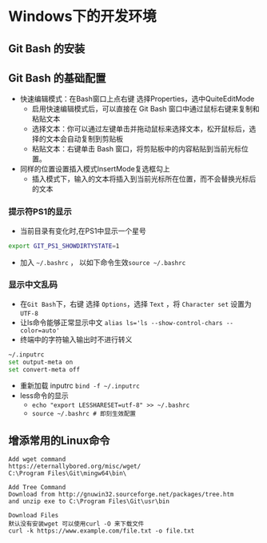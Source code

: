 # Windows下的开发环境

## Git Bash 的安装

## Git Bash 的基础配置
- 快速编辑模式：在Bash窗口上点右键 选择Properties，选中QuiteEditMode
  - 启用快速编辑模式后，可以直接在 Git Bash 窗口中通过鼠标右键来复制和粘贴文本
  - 选择文本：你可以通过左键单击并拖动鼠标来选择文本，松开鼠标后，选择的文本会自动复制到剪贴板
  - 粘贴文本：右键单击 Bash 窗口，将剪贴板中的内容粘贴到当前光标位置。
- 同样的位置设置插入模式InsertMode复选框勾上
  - 插入模式下，输入的文本将插入到当前光标所在位置，而不会替换光标后的文本

### 提示符PS1的显示

- 当前目录有变化时,在PS1中显示一个星号
```bash
export GIT_PS1_SHOWDIRTYSTATE=1
```
  - 加入 `~/.bashrc` ， 以如下命令生效`source ~/.bashrc`
### 显示中文乱码
- 在`Git Bash`下，右键 选择 `Options`，选择 `Text` ，将 `Character set` 设置为 `UTF-8`
- 让ls命令能够正常显示中文 `alias ls='ls --show-control-chars --color=auto' `
- 终端中的字符输入输出时不进行转义
```bash
~/.inputrc
set output-meta on
set convert-meta off
```
  - 重新加载 inputrc `bind -f ~/.inputrc`
- less命令的显示
  - ` echo "export LESSHARESET=utf-8" >> ~/.bashrc `
  - ` source ~/.bashrc # 即刻生效配置 `

## 增添常用的Linux命令

```
Add wget command
https://eternallybored.org/misc/wget/
C:\Program Files\Git\mingw64\bin\

Add Tree Command
Download from http://gnuwin32.sourceforge.net/packages/tree.htm
and unzip exe to C:\Program Files\Git\usr\bin

Download Files
默认没有安装wget 可以使用curl -O 来下载文件
curl -k https://www.example.com/file.txt -o file.txt
```
